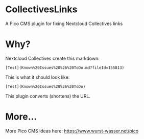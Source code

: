 # CollectivesLinks
A Pico CMS plugin for fixing Nextcloud Collectives links

# Why?

Nextcloud Collectives create this markdown:

````
[Test](Known%20Issues%20%26%20ToDo.md?fileId=155813)
````

This is what it should look like:

````
[Test](Known%20Issues%20%26%20ToDo)
````

This plugin converts (shortens) the URL.

# More...
More Pico CMS ideas here: https://www.wurst-wasser.net/pico

